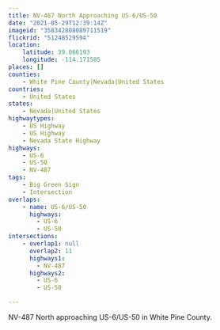 ```yaml
---
title: NV-487 North Approaching US-6/US-50
date: "2021-05-29T12:39:14Z"
imageid: "358342808089711519"
flickrid: "51248529594"
location:
    latitude: 39.066193
    longitude: -114.171585
places: []
counties:
    - White Pine County|Nevada|United States
countries:
    - United States
states:
    - Nevada|United States
highwaytypes:
    - US Highway
    - US Highway
    - Nevada State Highway
highways:
    - US-6
    - US-50
    - NV-487
tags:
    - Big Green Sign
    - Intersection
overlaps:
    - name: US-6/US-50
      highways:
        - US-6
        - US-50
intersections:
    - overlap1: null
      overlap2: 11
      highways1:
        - NV-487
      highways2:
        - US-6
        - US-50

---
```

NV-487 North approaching US-6/US-50 in White Pine County.